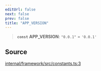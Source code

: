 ```yaml
---
editUrl: false
next: false
prev: false
title: "APP_VERSION"
---
```


> **`const`** **APP\_VERSION**: `"0.0.1"` = `'0.0.1'`

## Source

[internal/framework/src/constants.ts:3](https://github.com/nodenogg-in/alpha-p2p/blob/aa60360/internal/framework/src/constants.ts#L3)
